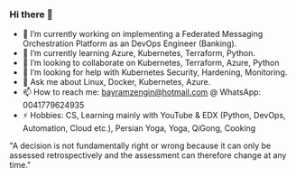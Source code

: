 ### Hi there 👋


- 🔭 I’m currently working on implementing a Federated Messaging Orchestration Platform as an DevOps Engineer (Banking).
- 🌱 I’m currently learning Azure, Kubernetes, Terraform, Python.
- 👯 I’m looking to collaborate on Kubernetes, Terraform, Azure, Python
- 🤔 I’m looking for help with Kubernetes Security, Hardening, Monitoring.
- 💬 Ask me about Linux, Docker, Kubernetes, Azure.
- 📫 How to reach me: bayramzengin@hotmail.com @ WhatsApp: 0041779624935
- ⚡ Hobbies: CS, Learning mainly with YouTube & EDX (Python, DevOps, Automation, Cloud etc.), Persian Yoga, Yoga, QiGong, Cooking

"A decision is not fundamentally right or wrong because it can only be assessed retrospectively and the assessment can therefore change at any time."
